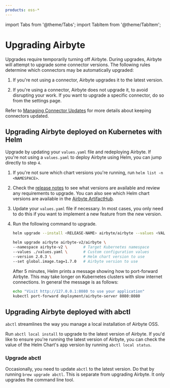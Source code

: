 ```yaml
---
products: oss-*
---
```


import Tabs from '@theme/Tabs';
import TabItem from '@theme/TabItem';

# Upgrading Airbyte

Upgrades require temporarily turning off Airbyte. During upgrades, Airbyte will attempt to upgrade some connector versions. The following rules determine which connectors may be automatically upgraded: 

   1. If you're not using a connector, Airbyte upgrades it to the latest version.
   
   2. If you're using a connector, Airbyte does not upgrade it, to avoid disrupting your work. If you want to upgrade a specific connector, do so from the settings page.

Refer to [Managing Connector Updates](/platform/managing-airbyte/connector-updates) for more details about keeping connectors updated.

## Upgrading Airbyte deployed on Kubernetes with Helm

Upgrade by updating your `values.yaml` file and redeploying Airbyte. If you're not using a `values.yaml` to deploy Airbyte using Helm, you can jump directly to step `4`.

1. If you're not sure which chart versions you're running, run `helm list -n <NAMESPACE>`.

2. Check the [release notes](/release_notes/) to see what versions are available and review any requirements to upgrade. You can also see which Helm chart versions are available in the [Airbyte ArtifactHub](https://artifacthub.io/packages/helm/airbyte/airbyte).

3. Update your `values.yaml` file if necessary. In most cases, you only need to do this if you want to implement a new feature from the new version.

4. Run the following command to upgrade.

   <Tabs groupId="helm-chart-version">
   <TabItem value='helm-1' label='Helm chart V1' default>

   ```bash
   helm upgrade --install <RELEASE-NAME> airbyte/airbyte --values <VALUES.YAML> --version <HELM-APP-VERSION>
   ```

   </TabItem>
   <TabItem value='helm-2' label='Helm chart V2' default>

   ```bash
   helm upgrade airbyte airbyte-v2/airbyte \
   --namespace airbyte-v2 \       # Target Kubernetes namespace
   --values ./values.yaml \       # Custom configuration values
   --version 2.0.3 \              # Helm chart version to use
   --set global.image.tag=1.7.0   # Airbyte version to use
   ```

   </TabItem>
   </Tabs>

   After 5 minutes, Helm prints a message showing how to port-forward Airbyte. This may take longer on Kubernetes clusters with slow internet connections. In general the message is as follows:

   ```bash
   echo "Visit http://127.0.0.1:8080 to use your application"
   kubectl port-forward deployment/airbyte-server 8080:8080
   ```

## Upgrading Airbyte deployed with abctl

`abctl` streamlines the way you manage a local installation of Airbyte OSS. 

Run `abctl local install` to upgrade to the latest version of Airbyte. If you'd like to ensure you're running the latest version of Airbyte, you can check the value of the Helm Chart's app version by running `abctl local status`.

### Upgrade abctl

Occasionally, you need to update `abctl` to the latest version. Do that by running `brew upgrade abctl`. This is separate from upgrading Airbyte. It only upgrades the command line tool.
